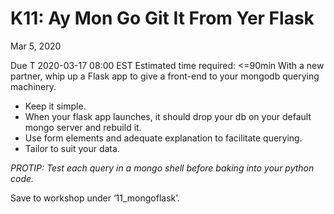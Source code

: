 # K11: Ay Mon Go Git It From Yer Flask
Mar 5, 2020

Due T 2020-03-17 08:00 EST
Estimated time required: <=90min
With a new partner, whip up a Flask app to give a front-end to your mongodb querying machinery.

- Keep it simple.
- When your flask app launches, it should drop your db on your default mongo server and rebuild it.
- Use form elements and adequate explanation to facilitate querying.
- Tailor to suit your data.

*PROTIP: Test each query in a mongo shell before baking into your python code.*

Save to workshop under ‘11_mongoflask’.
